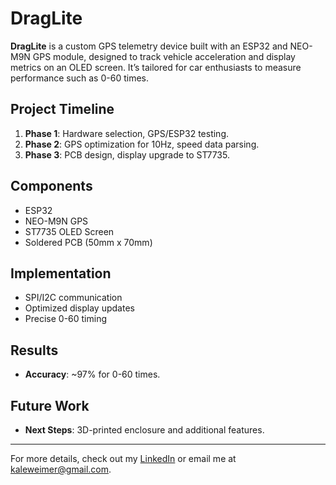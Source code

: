 # DragLite

**DragLite** is a custom GPS telemetry device built with an ESP32 and NEO-M9N GPS module, designed to track vehicle acceleration and display metrics on an OLED screen. It’s tailored for car enthusiasts to measure performance such as 0-60 times.

## Project Timeline

1. **Phase 1**: Hardware selection, GPS/ESP32 testing.
2. **Phase 2**: GPS optimization for 10Hz, speed data parsing.
3. **Phase 3**: PCB design, display upgrade to ST7735.

## Components

- ESP32
- NEO-M9N GPS
- ST7735 OLED Screen
- Soldered PCB (50mm x 70mm)

## Implementation

- SPI/I2C communication
- Optimized display updates
- Precise 0-60 timing

## Results

- **Accuracy**: ~97% for 0-60 times.

## Future Work

- **Next Steps**: 3D-printed enclosure and additional features.

---

For more details, check out my [LinkedIn](https://www.linkedin.com) or email me at kaleweimer@gmail.com.
